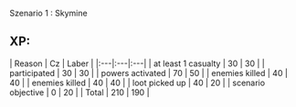 Szenario 1 : Skymine

<h2>XP: </h2>
| Reason | Cz      | Laber |
|:---|:---|:---|
| at least 1 casualty | 30      | 30       |
| participated | 30   | 30        |
| powers activated | 70   | 50        |
| enemies killed | 40   | 40        |
| enemies killed | 40   | 40        |
| loot picked up | 40   | 20        |
| scenario objective | 0   | 20        |
| Total | 210   | 190        |
